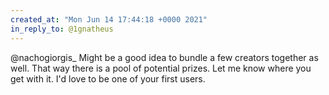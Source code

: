 ```yaml
---
created_at: "Mon Jun 14 17:44:18 +0000 2021"
in_reply_to: @1gnatheus
---
```


@nachogiorgis_ Might be a good idea to bundle a few creators together as well. That way there is a pool of potential prizes. Let me know where you get with it. I'd love to be one of your first users.